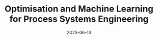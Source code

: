 ---
title: "Optimisation and Machine Learning for Process Systems Engineering"
date: 2023-06-13
draft: false
---